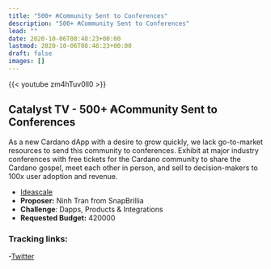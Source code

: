 ```yaml
---
title: "500+ ₳Community Sent to Conferences"
description: "500+ ₳Community Sent to Conferences"
lead: ""
date: 2020-10-06T08:48:23+00:00
lastmod: 2020-10-06T08:48:23+00:00
draft: false
images: []
---
```


{{<  youtube zm4hTuv0ll0 >}}

## Catalyst TV - 500+ ₳Community Sent to Conferences

As a new Cardano dApp with a desire to grow quickly, we lack go-to-market resources to send this community to conferences. Exhibit at major industry conferences with free tickets for the Cardano community to share the Cardano gospel, meet each other in person, and sell to decision-makers to 100x user adoption and revenue.

- [Ideascale](https://cardano.ideascale.com/c/idea/413992)
- **Proposer:** Ninh Tran from SnapBrillia
- **Challenge**: Dapps, Products & Integrations
- **Requested Budget:** 420000

### Tracking links:

-[Twitter](https://twitter.com/timbharrison/status/1535043082693283840)

